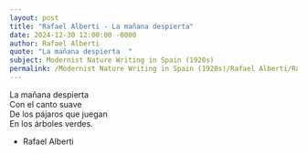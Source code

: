```yaml
---
layout: post
title: "Rafael Alberti - La mañana despierta"
date: 2024-12-30 12:00:00 -0000
author: Rafael Alberti
quote: "La mañana despierta  "
subject: Modernist Nature Writing in Spain (1920s)
permalink: /Modernist Nature Writing in Spain (1920s)/Rafael Alberti/Rafael Alberti - La mañana despierta
---
```


La mañana despierta  
Con el canto suave  
De los pájaros que juegan  
En los árboles verdes.

- Rafael Alberti
